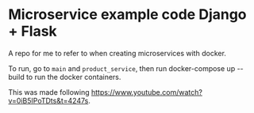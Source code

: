 # Microservice example code Django + Flask

A repo for me to refer to when creating microservices with docker.

To run, go to `main` and `product_service`, then run docker-compose up --build to run the docker containers.

This was made following https://www.youtube.com/watch?v=0iB5IPoTDts&t=4247s.